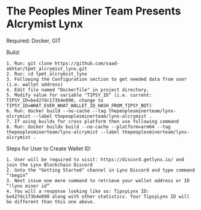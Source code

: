 # The Peoples Miner Team Presents Alcrymist Lynx
Required: Docker, GIT

Build:
    
	1. Run: git clone https://github.com/saad-akhtar/tpmt_alcrymist_lynx.git
    2. Run: cd tpmt_alcrymist_lynx
    3. Following the Configuration section to get needed data from user (i.e. wallet address)
    4. Edit file named "Dockerfile" in project directory.
    5. Modify value for variable "TIPSY_ID" (i.e. current: TIPSY_ID=be427dc173b4e890, change to TIPSY_ID=WHAT_EVER_WHAT_WALLET_ID_HASH_FROM_TIPSY_BOT)
    6. Run: docker build --no-cache --tag thepeoplesminerteam/lynx-alcrymist --label thepeoplesminerteam/lynx-alcrymist .
    7. If using buildx for cross platform then use following command
    8. Run: docker buildx build --no-cache --platform=arm64 --tag thepeoplesminerteam/lynx-alcrymist --label thepeoplesminerteam/lynx-alcrymist .

Steps for User to Create Wallet ID:

    1. User will be required to visit: https://discord.getlynx.io/ and join the Lynx Blockchain Discord
    2. Goto the "Getting Started" channel in Lynx Discord and type command “!begin”
    3. Next issue one more command to retrieve your wallet address or ID “!lynx miner id”
    4. You will a response looking like so: TipsyLynx ID:  be427dc173b4e890 along with other statistics. Your TipsyLynx ID will be different than this one above.
    
    
    
    
